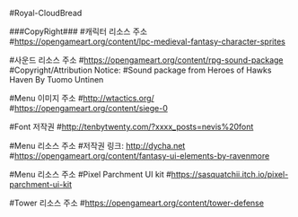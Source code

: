 #Royal-CloudBread


###CopyRight###
#캐릭터 리소스 주소
#https://opengameart.org/content/lpc-medieval-fantasy-character-sprites

#사운드 리소스 주소
#https://opengameart.org/content/rpg-sound-package
#Copyright/Attribution Notice: 
#Sound package from Heroes of Hawks Haven By Tuomo Untinen

#Menu 이미지 주소
#http://wtactics.org/
#https://opengameart.org/content/siege-0

#Font 저작권
#http://tenbytwenty.com/?xxxx_posts=nevis%20font

#Menu 리소스 주소
#저작권 링크: http://dycha.net
#https://opengameart.org/content/fantasy-ui-elements-by-ravenmore

#Menu 리소스 주소
#Pixel Parchment UI kit
#https://sasquatchii.itch.io/pixel-parchment-ui-kit

#Tower 리소스 주소
#https://opengameart.org/content/tower-defense
